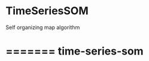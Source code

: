 TimeSeriesSOM
=============

Self organizing map algorithm

=======
time-series-som
===============

